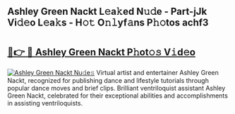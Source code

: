 ## Ashley Green Nackt L𝚎a𝚔ed N𝚞𝚍e - Part-jJk Vi𝚍𝚎o L𝚎a𝚔s - H𝚘𝚝 O𝚗𝚕yf𝚊ns P𝚑𝚘tos achf3

# <h2><a href="http://kf7t52d.oniu.top/?m=Ashley+Green+Nackt">🔗👉 🔴 Ashley Green Nackt P𝚑ot𝚘𝚜 V𝚒d𝚎o</a></h2>

[![Ashley Green Nackt Nu𝚍e𝚜](https://i.imgur.com/0qMVB7G.gif)](http://kf7t52d.oniu.top/?m=Ashley+Green+Nackt)
Virtual artist and entertainer Ashley Green Nackt, recognized for publishing dance and lifestyle tutorials through popular dance moves and brief clips. Brilliant ventriloquist assistant Ashley Green Nackt, celebrated for their exceptional abilities and accomplishments in assisting ventriloquists.  
